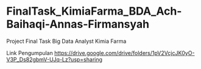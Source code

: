 # FinalTask_KimiaFarma_BDA_Ach-Baihaqi-Annas-Firmansyah
Project Final Task Big Data Analyst Kimia Farma

Link Pengumpulan 
https://drive.google.com/drive/folders/1pV2VcjcJK0yO-V3P_Ds82gbmV-UJq-Lz?usp=sharing

